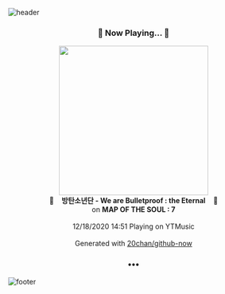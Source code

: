 ![header](https://capsule-render.vercel.app/api?type=wave&height=170&section=header&text=Hi.%20I'm%20SHIFT&fontColor=090707&fontAlignX=45&fontAlignY=65&fontSize=100)

<h3 align="center">🎵 Now Playing... 🎵</h3>
<p align="center">
  <a href="https://music.youtube.com/channel/UC9vrvNSL3xcWGSkV86REBSg">
    <img width="300" src="https://lh3.googleusercontent.com/TwlGKVdZKQoUEA1A7ZwE4X5VUGliaSWcpXDAUaAHUmkb04IBq63PARb8jzH2nr0nC6TaB_O_hG2lB7wi">
  </a>
  <br>
  🎵&nbsp&nbsp&nbsp <b>방탄소년단 - We are Bulletproof : the Eternal</b> &nbsp&nbsp&nbsp🎵
  <br>
  on <b>MAP OF THE SOUL : 7</b>
  
  <br />
  <br />
  12/18/2020 14:51 Playing on YTMusic
  <br />
  <br />
  Generated with <a href="https://github.com/20chan/github-now">20chan/github-now</a>
</p>

<h3 align="center">•••</h3>

![footer](https://capsule-render.vercel.app/api?type=wave&height=150&section=footer)
